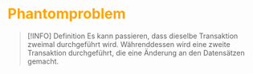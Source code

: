 # <font color = "orange">Phantomproblem</font>
>[!INFO] Definition
>Es kann passieren, dass dieselbe Transaktion zweimal durchgeführt wird. Währenddessen wird eine zweite Transaktion durchgeführt, die eine Änderung an den Datensätzen gemacht.